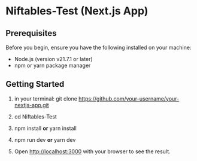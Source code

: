 # Niftables-Test (Next.js App)

## Prerequisites

Before you begin, ensure you have the following installed on your machine:

- Node.js (version v21.7.1 or later)
- npm or yarn package manager


## Getting Started

1. in your terminal: git clone [https://github.com/your-username/your-nextjs-app.git
](https://github.com/Souhani/Niftables-Test.git)
2.  cd Niftables-Test

3.  npm install **or** yarn install

4.  npm run dev **or** yarn dev

5. Open [http://localhost:3000](http://localhost:3000) with your browser to see the result.
